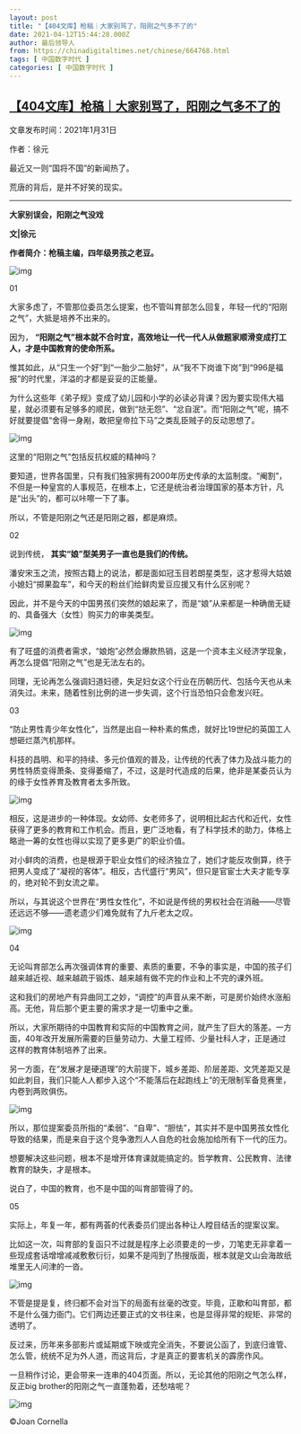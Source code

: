 ```yaml
---
layout: post
title: "【404文库】枪稿｜大家别骂了，阳刚之气多不了的"
date: 2021-04-12T15:44:28.000Z
author: 最后领导人
from: https://chinadigitaltimes.net/chinese/664768.html
tags: [ 中国数字时代 ]
categories: [ 中国数字时代 ]
---
```

<!--1618242268000-->
[【404文库】枪稿｜大家别骂了，阳刚之气多不了的](https://chinadigitaltimes.net/chinese/664768.html)
------

<div>
<p>文章发布时间：2021年1月31日 </p><p>作者：徐元</p><p>最近又一则“国将不国”的新闻热了。</p><p>荒唐的背后，是并不好笑的现实。</p><hr /><p><strong>大家别误会，阳刚之气没戏</strong></p><p><strong>文|徐元</strong></p><p><strong>作者简介：枪稿主编，四年级男孩之老豆。</strong></p><p><img src="https://chinadigitaltimes.net/chinese/files/2021/04/post-664768-60746ae3ce08d.png" alt="img" /></p><p>01</p><p>大家多虑了，不管那位委员怎么提案，也不管叫育部怎么回复，年轻一代的“阳刚之气”，大抵是培养不出来的。</p><p>因为， <strong>“阳刚之气”根本就不合时宜，高效地让一代一代人从做题家顺滑变成打工人，才是中国教育的使命所系。</strong></p><p>惟其如此，从“只生一个好”到“一胎少二胎好”，从“我不下岗谁下岗”到“996是福报”的时代里，洋溢的才都是妥妥的正能量。</p><p>为什么这些年《弟子规》变成了幼儿园和小学的必读必背课？因为要实现伟大福星，就必须要有足够多的顺民，做到“挞无怨”、“忿自泯”。而“阳刚之气”呢，搞不好就要提倡“舍得一身剐，敢把皇帝拉下马”之类乱臣贼子的反动思想了。</p><p><img src="https://chinadigitaltimes.net/chinese/files/2021/04/post-664768-60746ae4091f5." alt="img" /></p><p>这里的“阳刚之气”包括反抗权威的精神吗？</p><p>要知道，世界各国里，只有我们独家拥有2000年历史传承的太监制度。“阉割”，不但是一种皇宫的人事规范，在根本上，它还是统治者治理国家的基本方针，凡是“出头”的，都可以咔嚓一下了事。</p><p>所以，不管是阳刚之气还是阳刚之器，都是麻烦。</p><p>02</p><p>说到传统， <strong>其实“娘”型美男子一直也是我们的传统。</strong></p><p>潘安宋玉之流，按照古籍上的说法，都是面如冠玉目若朗星类型，这才惹得大姑娘小媳妇“掷果盈车”，和今天的粉丝们给鲜肉爱豆应援又有什么区别呢？</p><p>因此，并不是今天的中国男孩们突然的娘起来了，而是“娘”从来都是一种确凿无疑的、具备强大（女性）购买力的审美类型。</p><p><img src="https://chinadigitaltimes.net/chinese/files/2021/04/post-664768-60746ae44f340.png" alt="img" /></p><p>有了旺盛的消费者需求，“娘炮”必然会爆款热销，这是一个资本主义经济学现象，再怎么提倡“阳刚之气”也是无法左右的。</p><p>同理，无论再怎么强调妇道妇德，失足妇女这个行业在历朝历代、包括今天也从未消失过。未来，随着性别比例的进一步失调，这个行当恐怕只会愈发兴旺。</p><p>03</p><p>“防止男性青少年女性化”，当然是出自一种朴素的焦虑，就好比19世纪的英国工人想砸烂蒸汽机那样。</p><p>科技的昌明、和平的持续、多元价值观的普及，让传统的代表了体力及战斗能力的男性特质变得萧条、变得萎缩了，不过，这是时代造成的后果，绝非是某委员认为的缘于女性养育及教育者太多所致。</p><p><img src="https://chinadigitaltimes.net/chinese/files/2021/04/post-664768-60746ae4841d1.png" alt="img" /></p><p>相反，这是进步的一种体现。女幼师、女老师多了，说明相比起古代和近代，女性获得了更多的教育和工作机会。而且，更广泛地看，有了科学技术的助力，体格上略逊一筹的女性也得以实现了更多更广的职业价值。</p><p>对小鲜肉的消费，也是根源于职业女性们的经济独立了，她们才能反攻倒算，终于把男人变成了“凝视的客体”。相反，古代盛行“男风”，但只是官宦士大夫才能专享的，绝对轮不到女流之辈。</p><p>所以，与其说这个世界在“男性女性化”，不如说是传统的男权社会在消融——尽管还远远不够——遗老遗少们难免就有了九斤老太之叹。</p><p><img src="https://chinadigitaltimes.net/chinese/files/2021/04/post-664768-60746ae6429e9.png" alt="img" /></p><p>04</p><p>无论叫育部怎么再次强调体育的重要、素质的重要，不争的事实是，中国的孩子们越来越近视、越来越疏于锻炼、越来越有做不完的作业和上不完的课外班。</p><p>这和我们的房地产有异曲同工之妙，“调控”的声音从来不断，可是房价始终水涨船高。无他，背后那个更主要的需求才是一切重中之重。</p><p>所以，大家所期待的中国教育和实际的中国教育之间，就产生了巨大的落差。一方面，40年改开发展所需要的巨量劳动力、大量工程师、少量社科人才，正是通过这样的教育体制培养了出来。</p><p>另一方面，在“发展才是硬道理”的大前提下，城乡差距、阶层差距、文凭差距又是如此刺目，我们只能人人都步入这个“不能落后在起跑线上”的无限制军备竞赛里，内卷到两败俱伤。</p><p><img src="https://chinadigitaltimes.net/chinese/files/2021/04/post-664768-60746ae99a5d0.png" alt="img" /></p><p>所以，那位提案委员所指的“柔弱”、“自卑”、“胆怯”，其实并不是中国男孩女性化导致的结果，而是来自于这个竞争激烈人人自危的社会施加给所有下一代的压力。</p><p>想要解决这些问题，根本不是增开体育课就能搞定的。哲学教育、公民教育、法律教育的缺失，才是根本。</p><p>说白了，中国的教育，也不是中国的叫育部管得了的。</p><p>05</p><p>实际上，年复一年，都有两荟的代表委员们提出各种让人瞠目结舌的提案议案。</p><p>比如这一次，叫育部的复函只不过就是程序上必须要走的一步，刀笔吏无非拿着一些现成套话增增减减敷敷衍衍，如果不是闯到了热搜版面，根本就是文山会海故纸堆里无人问津的一沓。</p><p><img src="https://chinadigitaltimes.net/chinese/files/2021/04/post-664768-60746aea30bfe.png" alt="img" /></p><p>不管是提是复，终归都不会对当下的局面有丝毫的改变。毕竟，正歇和叫育部，都不是什么强力衙门。它们两边还要正式的文书往来，也是显得非常的规矩、非常的透明了。</p><p>反过来，历年来多部影片或延期或下映或完全消失，不要说公函了，到底归谁管、怎么管，统统不足为外人道，而这背后，才是真正的要害机关的霹雳作风。</p><p>一旦稍作讨论，更会带来一连串的404页面。所以，无论其他的阳刚之气怎么样，反正big brother的阳刚之气一直蓬勃着，还愁啥呢？</p><p><img src="https://chinadigitaltimes.net/chinese/files/2021/04/post-664768-60746aea6ae3f.png" alt="img" /></p><p>©Joan Cornella</p>
</div>
